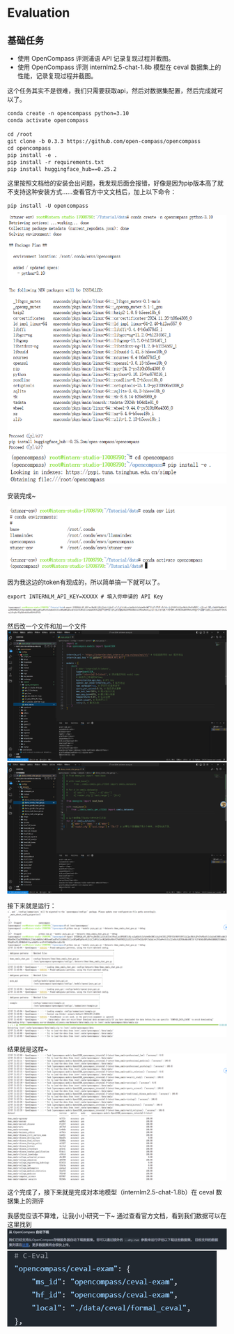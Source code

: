 # Evaluation

## 基础任务
* 使用 OpenCompass 评测浦语 API 记录复现过程并截图。
* 使用 OpenCompass 评测 internlm2.5-chat-1.8b 模型在 ceval 数据集上的性能，记录复现过程并截图。

这个任务其实不是很难，我们只需要获取api，然后对数据集配置，然后完成就可以了。

```
conda create -n opencompass python=3.10
conda activate opencompass

cd /root
git clone -b 0.3.3 https://github.com/open-compass/opencompass
cd opencompass
pip install -e .
pip install -r requirements.txt
pip install huggingface_hub==0.25.2
```
这里按照文档给的安装会出问题，我发现后面会报错，好像是因为pip版本高了就不支持这种安装方式……查看官方中文文档后，加上以下命令：
```
pip install -U opencompass
```


![1733546925882](image/readme/1733546925882.png)
![1733547381361](image/readme/1733547381361.png)


安装完成~

![1733547100965](image/readme/1733547100965.png)

因为我这边的token有现成的，所以简单搞一下就可以了。

```
export INTERNLM_API_KEY=XXXXX # 填入你申请的 API Key
```

![1733548337210](image/readme/1733548337210.png)

然后改一个文件和加一个文件
![1733549953151](image/readme/1733549953151.png)
![1733549977483](image/readme/1733549977483.png)

接下来就是运行：
![1733579020487](image/readme/1733579020487.png)

结果就是这样~
![1733579926618](image/readme/1733579926618.png)

这个完成了，接下来就是完成对本地模型（internlm2.5-chat-1.8b）在 ceval 数据集上的测评

我感觉应该不算难，让我小小研究一下~
通过查看官方文档，看到我们数据可以在这里找到
![1733654978808](image/readme/1733654978808.png)
![1733654931874](image/readme/1733654931874.png)